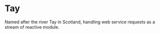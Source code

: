 # Tay
Named after the river Tay in Scotland, handling web service requests as a stream of reactive module.

